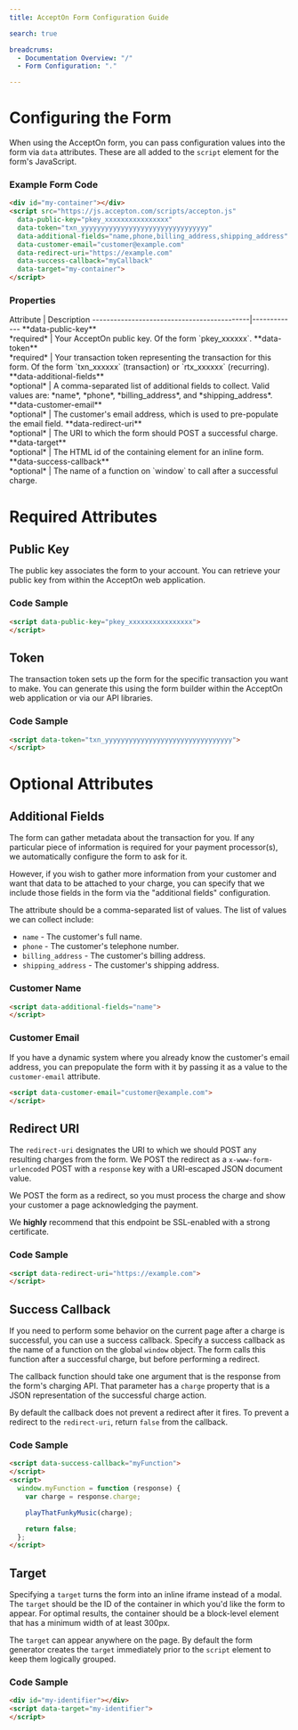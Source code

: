 ```yaml
---
title: AcceptOn Form Configuration Guide

search: true

breadcrums:
  - Documentation Overview: "/"
  - Form Configuration: "."

---
```


# Configuring the Form

When using the AcceptOn form, you can pass configuration values into the form
via `data` attributes. These are all added to the `script` element for the
form's JavaScript.


### Example Form Code

```html
<div id="my-container"></div>
<script src="https://js.accepton.com/scripts/accepton.js"
  data-public-key="pkey_xxxxxxxxxxxxxxxx"
  data-token="txn_yyyyyyyyyyyyyyyyyyyyyyyyyyyyyyyy"
  data-additional-fields="name,phone,billing_address,shipping_address"
  data-customer-email="customer@example.com"
  data-redirect-uri="https://example.com"
  data-success-callback="myCallback"
  data-target="my-container">
</script>
```

### Properties
<div class='object-desc-attr'></div>
 Attribute                                  | Description
--------------------------------------------|-------------
 **data-public-key** <br> *required*        | Your AcceptOn public key. Of the form `pkey_xxxxxx`.
 **data-token** <br> *required*             | Your transaction token representing the transaction for this form. Of the form `txn_xxxxxx` (transaction) or `rtx_xxxxxx` (recurring).
 **data-additional-fields** <br> *optional* | A comma-separated list of additional fields to collect. Valid values are: *name*, *phone*, *billing_address*, and *shipping_address*.
 **data-customer-email** <br> *optional*    | The customer's email address, which is used to pre-populate the email field.
 **data-redirect-uri** <br> *optional*      | The URI to which the form should POST a successful charge.
 **data-target** <br> *optional*            | The HTML id of the containing element for an inline form.
 **data-success-callback** <br> *optional*  | The name of a function on `window` to call after a successful charge.

# Required Attributes

## Public Key

The public key associates the form to your account. You can retrieve your
public key from within the AcceptOn web application.


### Code Sample
```html
<script data-public-key="pkey_xxxxxxxxxxxxxxxx">
</script>
```


## Token

The transaction token sets up the form for the specific transaction you want to
make. You can generate this using the form builder within the AcceptOn web
application or via our API libraries.


### Code Sample
```html
<script data-token="txn_yyyyyyyyyyyyyyyyyyyyyyyyyyyyyyyy">
</script>
```

# Optional Attributes

## Additional Fields

The form can gather metadata about the transaction for you. If any particular
piece of information is required for your payment processor(s), we
automatically configure the form to ask for it.

However, if you wish to gather more information from your customer and want
that data to be attached to your charge, you can specify that we include those
fields in the form via the "additional fields" configuration.

The attribute should be a comma-separated list of values. The list of values we
can collect include:

* `name` - The customer's full name.
* `phone` - The customer's telephone number.
* `billing_address` - The customer's billing address.
* `shipping_address` - The customer's shipping address.

### Customer Name
```html
<script data-additional-fields="name">
</script>
```


### Customer Email

If you have a dynamic system where you already know the customer's email
address, you can prepopulate the form with it by passing it as a value to the
`customer-email` attribute.

```html
<script data-customer-email="customer@example.com">
</script>
```

## Redirect URI

The `redirect-uri` designates the URI to which we should POST any resulting
charges from the form. We POST the redirect as a `x-www-form-urlencoded` POST
with a `response` key with a URI-escaped JSON document value.

We POST the form as a redirect, so you must process the charge and show your
customer a page acknowledging the payment.

We **highly** recommend that this endpoint be SSL-enabled with a strong
certificate.

### Code Sample
```html
<script data-redirect-uri="https://example.com">
</script>
```

## Success Callback

If you need to perform some behavior on the current page after a charge is
successful, you can use a success callback. Specify a success callback as the
name of a function on the global `window` object. The form calls this function
after a successful charge, but before performing a redirect.

The callback function should take one argument that is the response from the
form's charging API. That parameter has a `charge` property that is a JSON
representation of the successful charge action.

By default the callback does not prevent a redirect after it fires. To prevent
a redirect to the `redirect-uri`, return `false` from the callback.

### Code Sample
```html
<script data-success-callback="myFunction">
</script>
<script>
  window.myFunction = function (response) {
    var charge = response.charge;

    playThatFunkyMusic(charge);

    return false;
  };
</script>
```

## Target

Specifying a `target` turns the form into an inline iframe instead of a modal.
The `target` should be the ID of the container in which you'd like the form to
appear. For optimal results, the container should be a block-level element that
has a minimum width of at least 300px.

The `target` can appear anywhere on the page. By default the form generator
creates the `target` immediately prior to the `script` element to keep them
logically grouped.

### Code Sample
```html
<div id="my-identifier"></div>
<script data-target="my-identifier">
</script>
```
